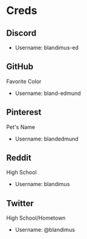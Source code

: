 # Creds

## Discord
- Username: blandimus-ed

## GitHub
Favorite Color
- Username: bland-edmund

## Pinterest
Pet's Name
- Username: blandedmund

## Reddit 
High School
- Username: blandimus

## Twitter
High School/Hometown
- Username: @blandimus
